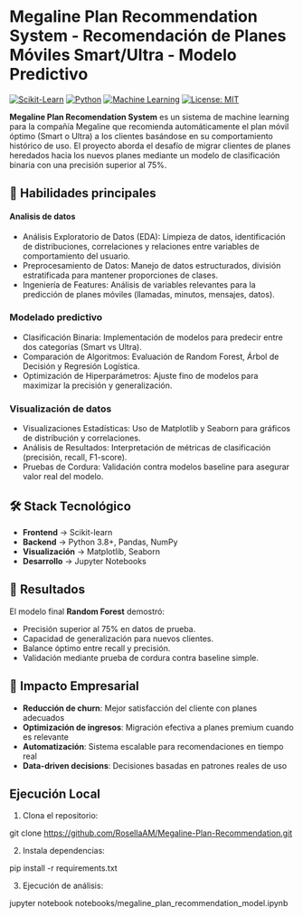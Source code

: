 # Megaline Plan Recommendation System - Recomendación de Planes Móviles Smart/Ultra - Modelo Predictivo

[![Scikit-Learn](https://img.shields.io/badge/Scikit--Learn-1.0%2B-orange?logo=scikit-learn)](https://scikit-learn.org/)
[![Python](https://img.shields.io/badge/Python-3.8%2B-blue?logo=python)](https://www.python.org/)
[![Machine Learning](https://img.shields.io/badge/Machine-Learning-blueviolet)]()
[![License: MIT](https://img.shields.io/badge/License-MIT-yellow.svg)](https://opensource.org/licenses/MIT)

**Megaline Plan Recomendation System** es un sistema de machine learning para la compañía Megaline que recomienda automáticamente el plan móvil óptimo (Smart o Ultra) a los clientes basándose en su comportamiento histórico de uso. El proyecto aborda el desafío de migrar clientes de planes heredados hacia los nuevos planes mediante un modelo de clasificación binaria con una precisión superior al 75%.

## 🎯 Habilidades principales
#### Analisis de datos
* Análisis Exploratorio de Datos (EDA): Limpieza de datos, identificación de distribuciones, correlaciones y relaciones entre variables de comportamiento del usuario.
* Preprocesamiento de Datos: Manejo de datos estructurados, división estratificada para mantener proporciones de clases.
* Ingeniería de Features: Análisis de variables relevantes para la predicción de planes móviles (llamadas, minutos, mensajes, datos).

### Modelado predictivo
* Clasificación Binaria: Implementación de modelos para predecir entre dos categorías (Smart vs Ultra).
* Comparación de Algoritmos: Evaluación de Random Forest, Árbol de Decisión y Regresión Logística.
* Optimización de Hiperparámetros: Ajuste fino de modelos para maximizar la precisión y generalización.

### Visualización de datos
* Visualizaciones Estadísticas: Uso de Matplotlib y Seaborn para gráficos de distribución y correlaciones.
* Análisis de Resultados: Interpretación de métricas de clasificación (precisión, recall, F1-score).
* Pruebas de Cordura: Validación contra modelos baseline para asegurar valor real del modelo.

## 🛠️ Stack Tecnológico
* **Frontend** -> Scikit-learn
* **Backend** -> Python 3.8+, Pandas, NumPy
* **Visualización** -> Matplotlib, Seaborn
* **Desarrollo** -> Jupyter Notebooks

## 🚀 Resultados
El modelo final **Random Forest** demostró:
- Precisión superior al 75% en datos de prueba.
- Capacidad de generalización para nuevos clientes.
- Balance óptimo entre recall y precisión.
- Validación mediante prueba de cordura contra baseline simple.

## 💼 Impacto Empresarial
- **Reducción de churn**: Mejor satisfacción del cliente con planes adecuados
- **Optimización de ingresos**: Migración efectiva a planes premium cuando es relevante
- **Automatización**: Sistema escalable para recomendaciones en tiempo real
- **Data-driven decisions**: Decisiones basadas en patrones reales de uso

## Ejecución Local
1. Clona el repositorio:

git clone https://github.com/RosellaAM/Megaline-Plan-Recommendation.git

2. Instala dependencias:

pip install -r requirements.txt

3. Ejecución de análisis:

  jupyter notebook notebooks/megaline_plan_recommendation_model.ipynb

